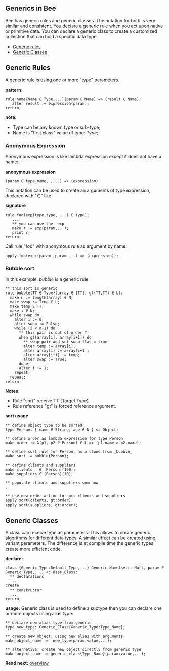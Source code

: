 ## Generics in Bee

Bee has generic rules and generic classes. The notation for both is very similar and consistent. You declare a generic rule when you act upon native or primitive data. You can declare a generic class to create a customized collection that can hold a specific data type.

* [Generic rules](#generic_rules)
* [Generic Classes](#generic_classes)

## Generic Rules

A generic rule is using one or more "type" parameters. 

**pattern:**
```
rule name{Name ∈ Type,...}(param ∈ Name) => (result ∈ Name):
   alter result := expression(param);
return;
```

**note:** 
* Type can be any known type or sub-type;
* Name is "first class" value of type: _Type_;

### Anonymous Expression

Anonymous expression is like lambda expression except it does not have a name:

**anonymous expression**
```
(param ∈ type_name, ,...) => (expression)
```

This notation can be used to create an arguments of type expression, declared with "∈" like:

**signature**
```
rule foo(exp(type,type, ...) ∈ type);
   ... 
   ** you can use the  exp
   make r := exp(param,...);
   print r;
return;
```

Call rule "foo" with anonymous rule as argument by name:

```
apply foo(exp:(param ,param ...) => (expression));
```

### Bubble sort

In this example, _bubble_ is a generic rule:

```** this sort is generic 
rule bubble{TT ∈ Type}(array ∈ [TT], gt(TT,TT) ∈ L):
  make n := length(array) ∈ N; 
  make swap := True ∈ L;
  make temp ∈ TT;
  make i ∈ N;
  while swap do
    alter i := 0;
    alter swap := False;
    while (i < n-1) do
      ** this pair is out of order ?
      when gt(array[i], array[i+1]) do
        ** swap pair and set swap flag = true
        alter temp := array[i];
        alter array[i] := array[i+1];
        alter array[i+1] := temp;
        alter swap := True;
      done;
      alter i += 1;
    repeat;
  repeat;
return;
```

**Notes:**

* Rule "sort" receive TT (Target Type) 
* Rule reference "gt" is forced reference argument.

**sort usage**

```** define object type to be sorted
type Person: { name ∈ String, age ∈ N } <: Object;
** define order as lambda expression for type Person
make order := λ(p1, p2 ∈ Person) ∈ L => (p1.name > p2.name);
** define sort rule for Person, as a clone from _bubble_
make sort := bubble{Person};
** define clients and suppliers
make clients   ∈ [Person](100);
make suppliers ∈ [Person](10);
** populate clients and suppliers somehow
...
** use new order action to sort clients and suppliers
apply sort(clients, gt:order);
apply sort(suppliers, gt:order);
```

## Generic Classes

A class can receive type as parameters. This allows to create generic algorithms for different data types. A similar effect can be created using variant parameters. The difference is at compile time the generic types create more efficient code.

**declare:**
```
class {Generic_Type:Default_Type,...} Generic_Name(self: Null, param ∈ Generic_Type,...) <: Base_Class:
  ** declarations
  ...
create
  ** constructor
  ...
return;
```

**usage:**
Generic class is used to define a subtype then you can declare one or more objects using alias type:

```
** declare new alias type from generic
type new_type: Generic_Class{Generic_Type:Type_Name};

** create new object: using new alias with arguments
make object_name :=  new_type(param:value,...);

** alternative: create new object directly from generic type
make onject_name := generic_class{Type_Name}(param:value,...);

```

**Read next:** [overview](./syntax/overview.md)